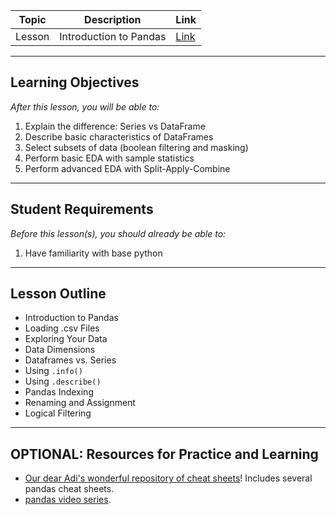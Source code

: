 | Topic | Description | Link |
| --- | --- | --- |
| Lesson | Introduction to Pandas | [Link](./intro-to-pandas-starter-code.ipynb)|

---

## Learning Objectives

*After this lesson, you will be able to:*

1. Explain the difference: Series vs DataFrame
1. Describe basic characteristics of DataFrames
1. Select subsets of data (boolean filtering and masking)
1. Perform basic EDA with sample statistics
1. Perform advanced EDA with Split-Apply-Combine

---

## Student Requirements

*Before this lesson(s), you should already be able to:*

1. Have familiarity with base python

---

## Lesson Outline

- Introduction to Pandas 
- Loading .csv Files
- Exploring Your Data
- Data Dimensions
- Dataframes vs. Series
- Using `.info()`
- Using `.describe()`
- Pandas Indexing
- Renaming and Assignment
- Logical Filtering

---

## OPTIONAL: Resources for Practice and Learning
- [Our dear Adi's wonderful repository of cheat sheets](https://github.com/AdiBro/Data-Science-Resources/tree/master/Cheat-Sheets)! Includes several pandas cheat sheets.
- [pandas video series](https://www.dataschool.io/easier-data-analysis-with-pandas/). 
